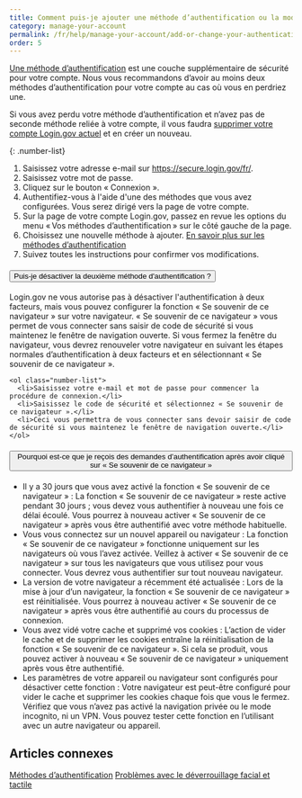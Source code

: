 ```yaml
---
title: Comment puis-je ajouter une méthode d’authentification ou la modifier sur mon compte ?
category: manage-your-account
permalink: /fr/help/manage-your-account/add-or-change-your-authentication-method/
order: 5
---
```


[Une méthode d’authentification](/fr/help/get-started/authentication-methods/) est une couche supplémentaire de sécurité pour votre compte. Nous vous recommandons d’avoir au moins deux méthodes d’authentification pour votre compte au cas où vous en perdriez une.

Si vous avez perdu votre méthode d’authentification et n’avez pas de seconde méthode reliée à votre compte, il vous faudra [supprimer votre compte Login.gov actuel](/fr/help/manage-your-account/delete-your-account/) et en créer un nouveau.

{: .number-list}
1. Saisissez votre adresse e-mail sur <https://secure.login.gov/fr/>.
2. Saisissez votre mot de passe.
3. Cliquez sur le bouton « Connexion ».
4. Authentifiez-vous à l'aide d'une des méthodes que vous avez configurées. Vous serez dirigé vers la page de votre compte.
5. Sur la page de votre compte Login.gov, passez en revue les options du menu « Vos méthodes d’authentification » sur le côté gauche de la page.
6. Choisissez une nouvelle méthode à ajouter. [En savoir plus sur les méthodes d’authentification](/help/get-started/authentication-methods/)
7. Suivez toutes les instructions pour confirmer vos modifications.

<div class="usa-accordion usa-accordion--bordered margin-y-4">
  <h4 class="usa-accordion__heading">
    <button
      type="button"
      class="usa-accordion__button"
      aria-expanded="true"
      aria-controls="b-a1"
    >
      Puis-je désactiver la deuxième méthode d'authentification ?
    </button>
  </h4>
  <div id="b-a3" class="usa-accordion__content usa-prose">
    <p>Login.gov ne vous autorise pas à désactiver l'authentification à deux facteurs, mais vous pouvez configurer la fonction « Se souvenir de ce navigateur » sur votre navigateur. « Se souvenir de ce navigateur » vous permet de vous connecter sans saisir de code de sécurité si vous maintenez le fenêtre de navigation ouverte. Si vous fermez la fenêtre du navigateur, vous devrez renouveler votre navigateur en suivant les étapes normales d’authentification à deux facteurs et en sélectionnant « Se souvenir de ce navigateur ».</p>

    <ol class="number-list">
      <li>Saisissez votre e-mail et mot de passe pour commencer la procédure de connexion.</li>
      <li>Saisissez le code de sécurité et sélectionnez « Se souvenir de ce navigateur ».</li>
      <li>Ceci vous permettra de vous connecter sans devoir saisir de code de sécurité si vous maintenez le fenêtre de navigation ouverte.</li>
    </ol>
  </div>
</div>

<div class="usa-accordion usa-accordion--bordered margin-y-4">
  <h4 class="usa-accordion__heading">
    <button
      type="button"
      class="usa-accordion__button"
      aria-expanded="true"
      aria-controls="b-a2"
    >
      Pourquoi est-ce que je reçois des demandes d’authentification après avoir cliqué sur « Se souvenir de ce navigateur »
    </button>
  </h4>
  <div id="b-a2" class="usa-accordion__content usa-prose">
    <ul>
      <li>Il y a 30 jours que vous avez activé la fonction « Se souvenir de ce navigateur » : La fonction « Se souvenir de ce navigateur » reste active pendant 30 jours ; vous devez vous authentifier à nouveau une fois ce délai écoulé. Vous pourrez à nouveau activer « Se souvenir de ce navigateur » après vous être authentifié avec votre méthode habituelle.</li>
      <li>Vous vous connectez sur un nouvel appareil ou navigateur :  La fonction « Se souvenir de ce navigateur » fonctionne uniquement sur les navigateurs où vous l’avez activée. Veillez à activer « Se souvenir de ce navigateur » sur tous les navigateurs que vous utilisez pour vous connecter. Vous devrez vous authentifier sur tout nouveau navigateur.</li>
      <li>La version de votre navigateur a récemment été actualisée : Lors de la mise à jour d’un navigateur, la fonction « Se souvenir de ce navigateur » est réinitialisée. Vous pourrez à nouveau activer « Se souvenir de ce navigateur » après vous être authentifié au cours du processus de connexion.</li>
      <li>Vous avez vidé votre cache et supprimé vos cookies : L’action de vider le cache et de supprimer les cookies entraîne la réinitialisation de la fonction « Se souvenir de ce navigateur ». Si cela se produit, vous pouvez activer à nouveau « Se souvenir de ce navigateur » uniquement après vous être authentifié.</li>
      <li>Les paramètres de votre appareil ou navigateur sont configurés pour désactiver cette fonction : Votre navigateur est peut-être configuré pour vider le cache et supprimer les cookies chaque fois que vous le fermez. Vérifiez que vous n’avez pas activé la navigation privée ou le mode incognito, ni un VPN. Vous pouvez tester cette fonction en l’utilisant avec un autre navigateur ou appareil.</li>
    </ul>
  </div>
</div>

## Articles connexes 

[Méthodes d’authentification](/help/get-started/authentication-methods/)
[Problèmes avec le déverrouillage facial et tactile](#)
